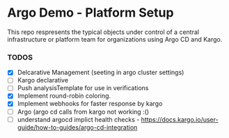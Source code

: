 # Argo Demo - Platform Setup

This repo respresents the typical objects under control of a central infrastructure or platform team for organizations using Argo CD and Kargo.



### TODOS

- [x] Delcarative Management (seeting in argo cluster settings)
- [ ] Kargo declarative
- [ ] Push analysisTemplate for use in verifications
- [x] Implement round-robin coloring.
- [x] Implement webhooks for faster response by kargo 
 - [ ] Argo (argo cd calls from kargo not working :()
- [ ] understand argocd implict health checks - https://docs.kargo.io/user-guide/how-to-guides/argo-cd-integration